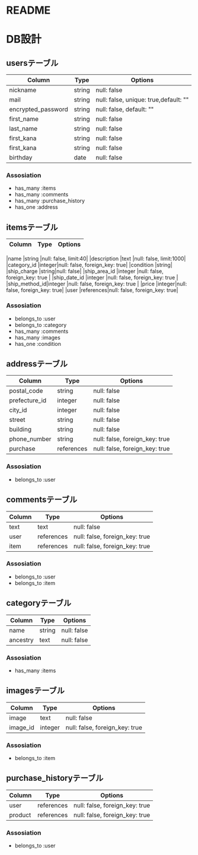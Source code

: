 # README
# DB設計

## usersテーブル
|Column|Type|Options|
|------------|--------|-------|
|nickname    |string |null: false|
|mail        |string |null: false, unique: true,default: ""
|encrypted_password    |string |null: false, default: ""
|first_name  |string |null: false|
|last_name   |string |null: false|
|first_kana  |string |null: false|
|first_kana  |string |null: false|
|birthday    |date   |null: false|

### Assosiation

- has_many :items
- has_many :comments
- has_many :purchase_history
- has_one :address

## itemsテーブル
|Column|Type|Options|
|------|----|-------|

|name          |string |null: false, limit:40|
|description   |text   |null: false, limit:1000|
|category_id   |integer|null: false, foreign_key: true|
|condition     |string|
|ship_charge   |string|null: false|
|ship_area_id  |integer |null: false, foreign_key: true |
|ship_date_id  |integer |null: false, foreign_key: true |
|ship_method_id|integer |null: false, foreign_key: true |
|price         |integer|null: false, foreign_key: true|
|user          |references|null: false, foreign_key: true|

### Assosiation
- belongs_to :user
- belongs_to :category
- has_many :comments
- has_many :images
- has_one :condition


## addressテーブル
|Column|Type|Options|
|------|----|-------|
|postal_code   |string |null: false|
|prefecture_id   |integer |null: false|
|city_id  |integer|null: false|
|street    |string|null: false|
|building   |string|null: false|
|phone_number  |string|null: false, foreign_key: true |
|purchase  |references |null: false, foreign_key: true |

### Assosiation
- belongs_to :user

## commentsテーブル
|Column|Type|Options|
|------|----|-------|
|text|text      |null: false|
|user|references|null: false, foreign_key: true|
|item|references|null: false, foreign_key: true|

### Assosiation
- belongs_to :user
- belongs_to :item

## categoryテーブル
|Column|Type|Options|
|------|----|-------|
|name    |string|null: false|
|ancestry|text  |null: false|

### Assosiation
- has_many :items

## imagesテーブル
|Column|Type|Options|
|------|----|-------|
|image   |text   |null: false|
|image_id|integer|null: false, foreign_key: true|

### Assosiation
- belongs_to :item

## purchase_historyテーブル
|Column|Type|Options|
|------|----|-------|
|user   |references|null: false, foreign_key: true|
|product|references|null: false, foreign_key: true|

### Assosiation
- belongs_to :user